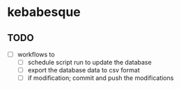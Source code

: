 # kebabesque

## TODO

- [ ] workflows to
  - [ ] schedule script run to update the database
  - [ ] export the database data to csv format
  - [ ] if modification; commit and push the modifications
